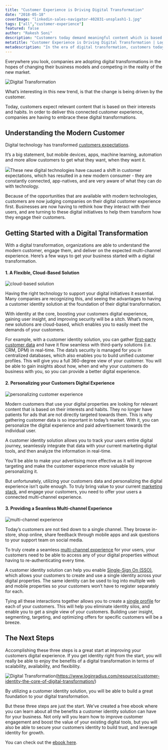 ```yaml
---
title: "Customer Experience is Driving Digital Transformation"
date: "2018-05-18"
coverImage: "linkedin-sales-navigator-402831-unsplash1-1.jpg"
tags: ["all","customer-experience"]
featured: false 
author: "Rakesh Soni" 
description: "Customers today demand meaningful content which is based on their preferences and behaviours. Companies have to accept these digital transformations to offer this connected customer experience."
metatitle: "Customer Experience is Driving Digital Transformation | LoginRadius"
metadescription: "In the era of digital transformation, customers today demand meaningful content which is based on their preferences and behaviours."
---
```


Everywhere you look, companies are adopting digital transformations in the hopes of changing their business models and competing in the reality of the new market.

![Digital Transformation](linkedin-sales-navigator-1.jpg)

What’s interesting in this new trend, is that the change is being driven by the customer.

Today, customers expect relevant content that is based on their interests and habits. In order to deliver this connected customer experience, companies are having to embrace these digital transformations.

## Understanding the Modern Customer

Digital technology has transformed [customers expectations](https://www.loginradius.com/resource/guide-to-modern-customer-identity/).

It’s a big statement, but mobile devices, apps, machine learning, automation and more allow customers to get what they want, when they want it.

![](nordwood-themes.jpg)These new digital technologies have caused a shift in customer expectations, which has resulted in a new modern consumer - they are constantly connected, app-natives, and are very aware of what they can do with technology. 

Because of the opportunities that are available with modern technologies, customers are now judging companies on their digital customer experience first. Businesses are now having to rethink how they interact with their users, and are turning to these digital initiatives to help them transform how they engage their customers.

## Getting Started with a Digital Transformation

With a digital transformation, organizations are able to understand the modern customer, engage them, and deliver on the expected multi-channel experience. Here’s a few ways to get your business started with a digital transformation.

#### 1\. A Flexible, Cloud-Based Solution

![cloud-based solution](rawpixel-369788-unsplash.jpg)

Having the right technology to support your digital initiatives it essential. Many companies are recognizing this, and seeing the advantages to having a customer identity solution at the foundation of their digital transformation.

With identity at the core, boosting your customers digital experience, gaining user insight, and improving security will be a sitch. What’s more, new solutions are cloud-based, which enables you to easily meet the demands of your customers.

For example, with a customer identity solution, you can gather [first-party customer data](https://www.loginradius.com/data-management-and-governance/) and have it flow seamless with third-party solutions (i.e. CRM, DPM) in real-time. The data’s security is managed for you in centralized databases, which also enables you to build unified customer profiles. This will give you a full 360-degree view of your customer. You will be able to gain insights about how, when and why your customers do business with you, so you can provide a better digital experience.

#### 2\. Personalizing your Customers Digital Experience

![personalizing customer experience](john-schnobrich-520023-unsplash-1.jpg)

Modern customers that use your digital properties are looking for relevant content that is based on their interests and habits. They no longer have patients for ads that are not directly targeted towards them. This is why gathering customer data is so important in today’s market. With it, you can personalize the digital experience and paid advertisement towards the individual user.

A customer identity solution allows you to track your users entire digital journey, seamlessly integrate that data with your current marketing digital tools, and then analyze the information in real-time. 

You’ll be able to make your advertising more effective as it will improve targeting and make the customer experience more valuable by personalizing it.

But unfortunately, utilizing your customers data and personalizing the digital experience isn’t quite enough. To truly bring value to your current [marketing stack](https://www.loginradius.com/empower-marketing/), and engage your customers, you need to offer your users a connected multi-channel experience.

#### 3\. Providing a Seamless Multi-channel Experience

![multi-channel experience](rawpixel-660359-unsplash.jpg)

Today’s customers are not tied down to a single channel. They browse in-store, shop online, share feedback through mobile apps and ask questions to your support team on social media.

To truly create a seamless [multi-channel experience](https://www.loginradius.com/connected-customer-experience/) for your users, your customers need to be able to access any of your digital properties without having to re-authenticating every time.

A customer identity solution can help you enable [Single-Sign On (SSO)](https://www.loginradius.com/single-sign-on-overview/), which allows your customers to create and use a single identity across your digital properties. The same identity can be used to log into multiple web and mobile properties so your customers won’t have to register separately for each.

Tying all these interactions together allows you to create a [single profile](https://www.loginradius.com/unify-customer-profiles/) for each of your customers. This will help you eliminate identity silos, and enable you to get a single view of your customers. Building user insight, segmenting, targeting, and optimizing offers for specific customers will be a breeze.

## The Next Steps

Accomplishing these three steps is a great start at improving your customers digital experience. If you get identity right from the start, you will really be able to enjoy the benefits of a digital transformation in terms of scalability, availability, and flexibility.

![Digital Transformation](guide-to-modern-cover.png)(https://www.loginradius.com/resource/customer-identity-the-core-of-digital-transformation/)

By utilizing a customer identity solution, you will be able to build a great foundation to your digital transformation.

But these three steps are just the start. We’ve created a free ebook where you can learn about all the benefits a customer identity solution can have for your business. Not only will you learn how to improve customer engagement and boost the value of your existing digital tools, but you will also be able to secure your customers identity to build trust, and leverage identity for growth.

You can check out the [ebook here](https://www.loginradius.com/resource/guide-to-modern-customer-identity/).
